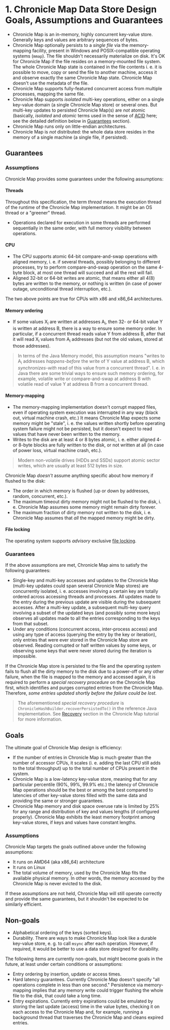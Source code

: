 # 1. Chronicle Map Data Store Design Goals, Assumptions and Guarantees

 - Chronicle Map is an in-memory, highly concurrent key-value store. Generally keys and values are
 arbitrary sequences of bytes.
 - Chronicle Map optionally persists to a *single file* via the memory-mapping facility, present in
 Windows and POSIX-compatible operating systems (`mmap`). The file shouldn't necessarily materialize
 on disk. It's OK for Chronicle Map if the file resides on a memory-mounted file system. The whole
 Chronicle Map state is contained in the file contents i. e. it is possible to move, copy or send
 the file to another machine, access it and observe exactly the same Chronicle Map state. Chronicle
 Map doesn't use the metadata of the file.
 - Chronicle Map supports fully-featured concurrent access from multiple processes, mapping the same
 file.
 - Chronicle Map supports *isolated* multi-key operations, either on a single key-value domain
 (a single Chronicle Map store) or several ones. But multi-key updates to persisted Chronicle Map(s)
 are *not* atomic (basically, *isolated* and *atomic* terms used in the sense of [ACID](
 https://en.wikipedia.org/wiki/ACID) here; see the detailed definition below in
 [Guarantees](#guarantees-1) section).
 - Chronicle Map runs only on little-endian architectures.
 - Chronicle Map is *not* distributed: the whole data store resides in the memory of a single machine
 (a single file, if persisted).

## Guarantees

### Assumptions

Chronicle Map provides some guarantees under the following assumptions:

#### Threads

Throughout this specification, the term *thread* means the execution thread of the runtime of the
Chronicle Map implementation. It might be an OS thread or a "greener" thread.

 - Operations declared for execution in some threads are performed sequentially in the same order,
 with full memory visibility between operations.

#### CPU

 - The CPU supports atomic 64-bit compare-and-swap operations with aligned memory, i. e. if several
 threads, possibly belonging to different processes, try to perform compare-and-swap operation on
 the same 4-byte block, at most one thread will succeed and all the rest will fail.
 - Aligned 32-bit or 64-bit writes are atomic, that means either all 4(8) bytes are written to
 the memory, or nothing is written (in case of power outage, unconditional thread interruption,
 etc.).

The two above points are true for CPUs with x86 and x86_64 architectures.

#### Memory ordering

 - If some values X<sub>i</sub> are written at addresses A<sub>i</sub>, then 32- or 64-bit value Y
 is written at address B, there is a way to ensure some memory order. In particular, if a
 concurrent thread reads value Y from address B, after that it will read X<sub>i</sub> values from
 A<sub>i</sub> addresses (but not the old values, stored at those addresses).

 > In terms of the Java Memory model, this assumption means "writes to A<sub>i</sub> addresses
 > *happens-before* the write of Y value at address B, which *synchronizes-with* read of this value
 > from a concurrent thread". I. e. in Java there are some trivial ways to ensure such memory
 > ordering, for example, volatile write or compare-and-swap at address B with volatile read of
 > value Y at address B from a concurrent thread.

#### Memory-mapping

 - The memory-mapping implementation doesn't corrupt mapped files, even if operating system
 execution was interrupted in any way (black out, virtual machine crash, etc.) It means Chronicle
 Map expects some memory might be "stale", i. e. the values written shortly before operating system
 failure might not be persisted, but it doesn't expect to read values that have never been written
 to the memory.
 - Writes to the disk are at least 4 or 8 bytes atomic, i. e. either aligned 4- or 8-byte blocks
 are fully written to the disk, or not written at all (in case of power loss, virtual machine crash,
 etc.).

 > Modern non-volatile drives (HDDs and SSDs) support atomic sector writes, which are usually at
 > least 512 bytes in size.

Chronicle Map *doesn't* assume anything specific about how memory if flushed to the disk:

 - The order in which memory is flushed (up or down by addresses, random, concurrent, etc.).
 - The maximum timeout dirty memory might not be flushed to the disk, i. e. Chronicle Map assumes
 some memory might remain dirty forever.
 - The maximum fraction of dirty memory not written to the disk, i. e. Chronicle Map assumes that
 *all* the mapped memory might be dirty.

#### File locking

The operating system supports *advisory* exclusive [file locking](
https://en.wikipedia.org/wiki/File_locking).

### Guarantees

If the above assumptions are met, Chronicle Map aims to satisfy the following guarantees:

 - Single-key and multi-key accesses and updates to the Chronicle Map (multi-key updates could span
 several Chronicle Map stores) are concurrently isolated, i. e. accesses involving a certain key
 are totally ordered across accessing threads and processes. All updates made to the entry during
 the previous update are visible during the subsequent accesses. After a multi-key update,
 a subsequent multi-key query involving a subset of the updated keys (and possibly some more keys)
 observes all updates made to all the entries corresponding to the keys from that subset.
 - Under any conditions (concurrent access, inter-process access) and using any type of access
 (querying the entry by the key or iteration), only entries that were ever stored in the Chronicle
 Map store are observed. Reading corrupted or half written values by some keys, or observing some
 keys that were never stored during the iteration is impossible.

If the Chronicle Map store is persisted to the file and the operating system fails to flush all
the dirty memory to the disk due to a power-off or any other failure, when the file is mapped to
the memory and accessed again, it is required to perform a *special recovery procedure* on the
Chronicle Map first, which identifies and purges corrupted entries from the Chronicle Map.
Therefore, *some entries updated shortly before the failure could be lost.*

 > The aforementioned *special recovery procedure* is `ChronicleHashBuilder.recoverPersistedTo()`
 > in the reference Java implementation. See [Recovery](../docs/CM_Tutorial.adoc#recovery) section in the
 > Chronicle Map tutorial for more information.

## Goals

The ultimate goal of Chronicle Map design is efficiency:

 - If the number of entries in Chronicle Map is much greater than the number of accessor CPUs, it
 scales (i. e. adding the last CPU still adds to the total throughput) up to the total number of
 CPUs present in the system.
 - Chronicle Map is a low-latency key-value store, meaning that for any particular percentile (90%,
 99%, 99.9% etc.) the latency of Chronicle Map operations should be the best or among the best
 compared to latencies of other key-value stores filled with the same data and providing the same or
 stronger guarantees.
 - Chronicle Map memory and disk space overuse rate is limited by 25% for any range and distribution
 of key and values lengths (if configured properly). Chronicle Map exhibits the least memory
 footprint among key-value stores, if keys and values have constant lengths.

### Assumptions

Chronicle Map targets the goals outlined above under the following assumptions:

 - It runs on AMD64 (aka x86_64) architecture
 - It runs on Linux
 - The total volume of memory, used by the Chronicle Map fits the available physical memory.
 In other words, the memory accessed by the Chronicle Map is never evicted to the disk.

If these assumptions are not held, Chronicle Map will still operate correctly and provide the same
guarantees, but it shouldn't be expected to be similarly efficient.

## Non-goals

 - Alphabetical ordering of the keys (sorted keys).
 - Durability. There are ways to make Chronicle Map look like a durable key-value store, e. g.
 to call `msync` after each operation. However, if required, it would be better to use a data store
 designed for durability.

The following items are currently non-goals, but might become goals in the future, at least under
certain conditions or assumptions:

 - Entry ordering by insertion, update or access times.
 - Hard latency guarantees. Currently Chronicle Map doesn't specify "all operations complete in less
 than one second." Persistence via memory-mapping implies that any memory write could trigger
 flushing the whole file to the disk, that could take a long time.
 - Entry expirations. Currently entry expirations could be emulated by storing the last update
 (access) time in the value bytes, checking it on each access to the Chronicle Map and, for example,
 running a background thread that traverses the Chronicle Map and cleans expired entries.
